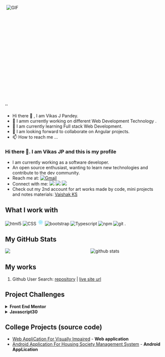 
 <img align="right" alt="GIF" src="https://github.com/abhisheknaiidu/abhisheknaiidu/blob/master/code.gif?raw=true" width="500" height="320" />''
 
- Hi there 👋 , I am Vikas J Pandey.
- 👀 I amm currently working on different Web Development Technology .
- 🌱 I am currently learning Full stack Web Development. 
- 💞️ I am looking forward  to collaborate on Angular projects.
- 📫 How to reach me ...
 
### Hi there 👋. I am Vikas JP and this is my profile

- I am currently working as a software developer.
- An open source enthusiast, wanting to learn new technologies and contribute to the dev community.
- Reach me at: <a href="vikas.pandey9969@gmail.com">![Gmail](https://img.shields.io/badge/Gmail-D14836?style=for-the-badge&logo=gmail&logoColor=white)</a>
- Connect with me:
[![](https://img.shields.io/badge/linkedin-%230077B5.svg?&style=for-the-badge&logo=linkedin&logoColor=white0e76a8)](https://www.linkedin.com/in/vikas-pandey-24a9341b7/)
[![](https://img.shields.io/badge/twitter-%230077B5.svg?&style=for-the-badge&logo=twitter&logoColor=white&color=00acee)](https://twitter.com/vikaspa10411149) 
[![](https://img.shields.io/badge/Codepen-000000?style=for-the-badge&logo=codepen&logoColor=white)]() 
- Check out my 2nd account for art works made by code, mini projects and notes materials: [Vaishak KS](https://github.com/vikaspandey170997)

## What I work with
<p>
  <img alt="html5" src="https://img.shields.io/badge/-HTML5-E34F26?style=flat-square&logo=html5&logoColor=white" />
  <img alt="CSS" src="https://img.shields.io/badge/CSS%20-%231572B6.svg?style=flat-square&logo=css3&logoColor=white" />
<code><img height="20" src="https://raw.githubusercontent.com/github/explore/80688e429a7d4ef2fca1e82350fe8e3517d3494d/topics/react/react.png"></code>
  <img alt="bootstrap" src="https://img.shields.io/badge/Bootstrap-563D7C?style=for-the-badge&logo=bootstrap&logoColor=white" height=20 />
  <img alt="Typescript" src="https://img.shields.io/badge/TypeScript-007ACC?style=for-the-badge&logo=typescript&logoColor=white" height=20 />
  <img alt="npm" src="https://img.shields.io/badge/-NPM-CB3837?style=flat-square&logo=npm&logoColor=white" />
  <img alt="git" src="https://img.shields.io/badge/-Git-F05032?style=flat-square&logo=git&logoColor=white" />
.</p>

## My GitHub Stats
<img src="https://github-readme-stats.vercel.app/api?username=vikaspandey170997&show_icons=true&theme=gotham" alt="github stats" width="45%" align="right"/>
<img src="https://github-readme-streak-stats.herokuapp.com/?user=vikaspandey170997&theme=dark" width="45%" />

## My works
1. Github User Search: 
   [repository]()  |  [live site url]()                                                                                          

## Project Challenges                                                                                              
  <details>
  <summary>
  <strong> Front End Mentor </strong>
  </summary>
      <ul>                                                               
      </ul>
  </details>    
                                                                        
  <details>
  <summary>
  <strong> Javascript30 </strong>
  </summary>
      <ul>
       <li><a href="">Drum Kit</a></li>
       <li><a href="">JS Clock</a></li>
       <li><a href="">Update CSS Variables</a></li>
      </ul>
  </details>                                                                                                                                             

## College Projects (source code)
  - [Web AppliCation For Visually Impaired]() - **Web application**
  - [Android Application For Housing Society Management System]() - **Android AppLication**

[comment]: <> (free icons: https://simpleicons.org/)


